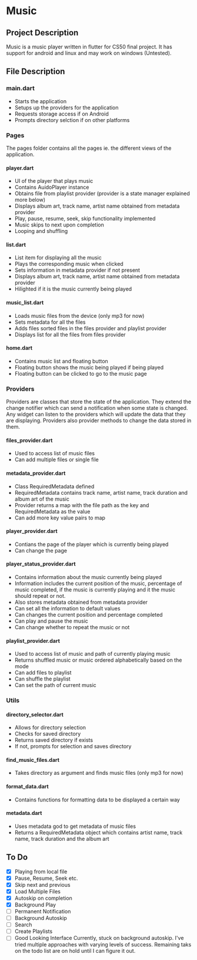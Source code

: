 # Music

## Project Description
Music is a music player written in flutter for CS50 final project. It has support for android and linux and may work on windows (Untested).

## File Description
### main.dart
- Starts the application
- Setups up the providers for the application
- Requests storage access if on Android
- Prompts directory selction if on other platforms

### Pages
The pages folder contains all the pages ie. the different views of the application.

#### player.dart
- UI of the player that plays music
- Contains AuidoPlayer instance
- Obtains file from playlist provider (provider is a state manager explained more below)
- Displays album art, track name, artist name obtained from metadata provider
- Play, pause, resume, seek, skip functionality implemented
- Music skips to next upon completion
- Looping and shuffling

#### list.dart
- List item for displaying all the music
- Plays the corresponding music when clicked
- Sets information in metadata provider if not present
- Displays album art, track name, artist name obtained from metadata provider
- Hilighted if it is the music currently being played

#### music_list.dart
- Loads music files from the device (only mp3 for now)
- Sets metadata for all the files
- Adds files sorted files in the files provider and playlist provider
- Displays list for all the files from files provider

#### home.dart
- Contains music list and floating button
- Floating button shows the music being played if being played
- Floating  button can be clicked to go to the music page

### Providers
Providers are classes that store the state of the application. They extend the change notifier which can send a notification when some state is changed. Any widget can listen to the providers which will update the data that they are displaying. Providers also provider methods to change the data stored in them.
#### files_provider.dart
- Used to access list of music files
- Can add multiple files or single file

#### metadata_provider.dart
- Class RequiredMetadata defined
- RequiredMetadata contains track name, artist name, track duration and album art of the music
- Provider returns a map with the file path as the key and RequiredMetadata as the value
- Can add more key value pairs to map

#### player_provider.dart
- Contians the page of the player which is currently being played
- Can change the page

#### player_status_provider.dart
- Contains information about the music currently being played
- Information includes the current position of the music, percentage of music completed, if the music is currently playing and it the music should repeat or not.
- Also stores metadata obtained from metadata provider
- Can set all the information to default values
- Can changes the current position and percentage completed
- Can play and pause the music
- Can change whether to repeat the music or not

#### playlist_provider.dart
- Used to access list of music and path of currently playing music
- Returns shuffled music or music ordered alphabetically based on the mode
- Can add files to playlist
- Can shuffle the playlist
- Can set the path of current music

### Utils

#### directory_selector.dart
- Allows for directory selection
- Checks for saved directory
- Returns saved directory if exists
- If not, prompts for selection and saves directory

#### find_music_files.dart
- Takes directory as argument and finds music files (only mp3 for now)

#### format_data.dart
- Contains functions for formatting data to be displayed a certain way

#### metadata.dart
- Uses metadata god to get metadata of music files
- Returns a RequiredMetadata object which contains artist name, track name, track duration and the album art

## To Do
- [x]  Playing from local file
- [x]  Pause, Resume, Seek etc.
- [x]  Skip next and previous
- [x]  Load Multiple Files
- [x]  Autoskip on completion
- [x]  Background Play
- [ ]  Permanent Notification
- [ ]  Background Autoskip
- [ ]  Search
- [ ]  Create Playlists
- [ ]  Good Looking Interface
Currently, stuck on background autoskip. I've tried multiple approaches with varying levels of success. Remaining taks on the todo list are on hold until I can figure it out.
